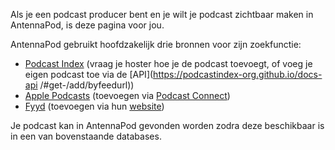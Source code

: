 Als je een podcast producer bent en je wilt je podcast zichtbaar maken in AntennaPod, is deze pagina voor jou.

AntennaPod gebruikt hoofdzakelijk drie bronnen voor zijn zoekfunctie:

* [Podcast Index](https://podcastindex.org/) (vraag je hoster hoe je de podcast toevoegt, of voeg je eigen podcast toe via de [API](https://podcastindex-org.github.io/docs-api /#get-/add/byfeedurl))
* [Apple Podcasts](https://podcasts.apple.com) (toevoegen via [Podcast Connect](https://podcastsconnect.apple.com/))
* [Fyyd](https://fyyd.de/) (toevoegen via hun [website](https://fyyd.de/add-feed))

Je podcast kan in AntennaPod gevonden worden zodra deze beschikbaar is in een van bovenstaande databases.
